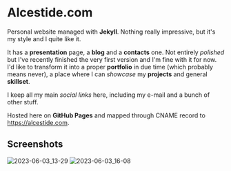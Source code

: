 # Alcestide.com
Personal website managed with **Jekyll**. Nothing really impressive, but it's my style and I quite like it.

It has a **presentation** page, a **blog** and a **contacts** one. Not entirely *polished* but I've recently finished the very first version and I'm fine with it for now. I'd like to transform it into a proper **portfolio** in due time (which probably means never), a place where I can *showcase* my **projects** and general **skillset**. 

I keep all my main *social links* here, including my e-mail and a bunch of other stuff.

Hosted here on **GitHub Pages** and mapped through CNAME record to https://alcestide.com.

## Screenshots
![2023-06-03_13-29](https://github.com/alcestide/alcestide.github.io/assets/106203061/4137c061-7f1f-43b8-a4ca-fc6ca86bf9e2)
![2023-06-03_16-08](https://github.com/alcestide/alcestide.github.io/assets/106203061/621e3acd-9ce6-44c9-89c4-901de0870987)
